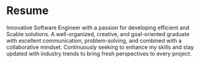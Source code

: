 # Resume
Innovative Software Engineer with a passion for developing efficient and Scable solutions. A well-organized, creative, and goal-oriented graduate with excellent communication, problem-solving, and combined with a collaborative mindset. Continuously seeking to enhance my skills and stay updated with industry trends to bring fresh perspectives to every project.
